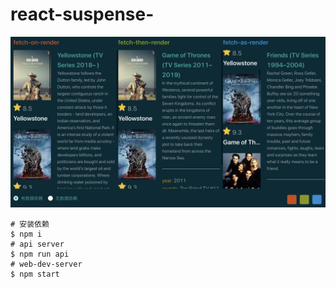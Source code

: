 # react-suspense-

![preview](https://github.com/doudounannan/react-suspense-demo/blob/master/preview.png?raw=true)

```shell
# 安装依赖
$ npm i
# api server
$ npm run api
# web-dev-server
$ npm start
```
